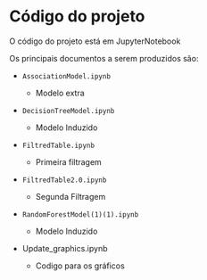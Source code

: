 # Código do projeto

O código do projeto está em JupyterNotebook


Os principais documentos a serem produzidos são:

* `AssociationModel.ipynb`
  * Modelo extra

* `DecisionTreeModel.ipynb`
  * Modelo Induzido 
 
* `FiltredTable.ipynb`
  * Primeira filtragem

* `FiltredTable2.0.ipynb`
  * Segunda Filtragem

* `RandomForestModel(1)(1).ipynb`
  * Modelo Induzido
    
* Update_graphics.ipynb
  * Codigo para os gráficos 

